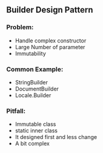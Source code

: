 ## Builder Design Pattern

### Problem:
- Handle complex constructor
- Large Number of parameter
- Immutability

### Common Example:
- StringBuilder
- DocumentBuilder
- Locale.Builder

### Pitfall:
- Immutable class
- static inner class 
- It designed first and less change 
- A bit complex 